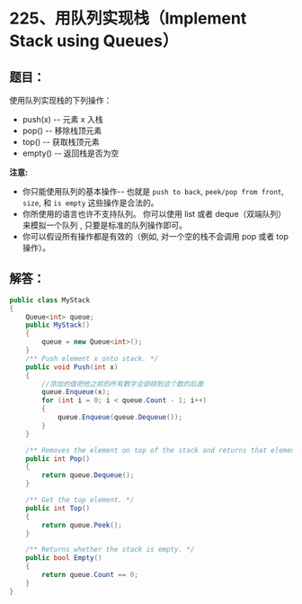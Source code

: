 # 225、用队列实现栈（Implement Stack using Queues）

## 题目：

使用队列实现栈的下列操作：

- push(x) -- 元素 x 入栈
- pop() -- 移除栈顶元素
- top() -- 获取栈顶元素
- empty() -- 返回栈是否为空

**注意:**

- 你只能使用队列的基本操作-- 也就是 `push to back`, `peek/pop from front`, `size`, 和 `is empty` 这些操作是合法的。
- 你所使用的语言也许不支持队列。 你可以使用 list 或者 deque（双端队列）来模拟一个队列 , 只要是标准的队列操作即可。
- 你可以假设所有操作都是有效的（例如, 对一个空的栈不会调用 pop 或者 top 操作）。

## 解答：

```csharp
public class MyStack
{
    Queue<int> queue;
    public MyStack()
    {
        queue = new Queue<int>();
    }
    /** Push element x onto stack. */
    public void Push(int x)
    {
        //添加的值把他之前的所有数字全部排到这个数的后面
        queue.Enqueue(x);
        for (int i = 0; i < queue.Count - 1; i++)
        {
            queue.Enqueue(queue.Dequeue());
        }
    }

    /** Removes the element on top of the stack and returns that element. */
    public int Pop()
    {
        return queue.Dequeue();
    }

    /** Get the top element. */
    public int Top()
    {
        return queue.Peek();
    }

    /** Returns whether the stack is empty. */
    public bool Empty()
    {
        return queue.Count == 0;
    }
}
```


